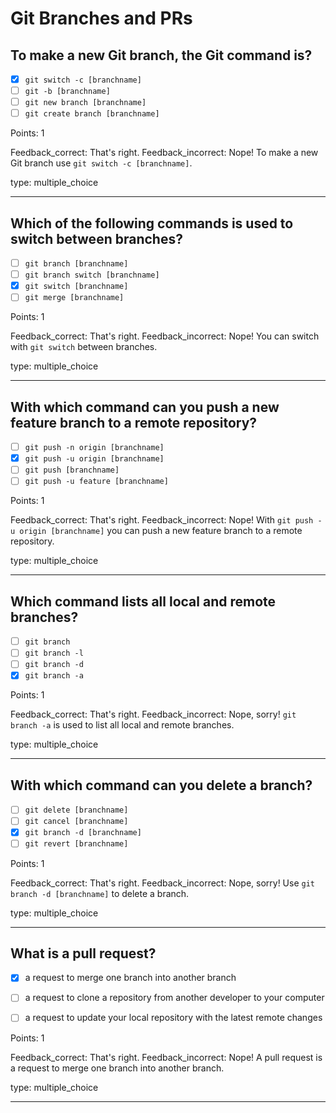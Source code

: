# Git Branches and PRs

## To make a new Git branch, the Git command is?

* [x] `git switch -c [branchname]`
* [ ] `git -b [branchname]`
* [ ] `git new branch [branchname]`
* [ ] `git create branch [branchname]`

Points: 1

Feedback_correct: That's right. 
Feedback_incorrect: Nope! To make a new Git branch use
`git switch -c [branchname]`.

type: multiple_choice

---

## Which of the following commands is used to switch between branches?

* [ ] `git branch [branchname]`
* [ ] `git branch switch [branchname]`
* [x] `git switch [branchname]`
* [ ] `git merge [branchname]`

Points: 1

Feedback_correct: That's right. 
Feedback_incorrect: Nope! You can switch with `git switch` between
branches.

type: multiple_choice

---

## With which command can you push a new feature branch to a remote repository?

* [ ] `git push -n origin [branchname]`
* [x] `git push -u origin [branchname]`
* [ ] `git push [branchname]`
* [ ] `git push -u feature [branchname]`

Points: 1

Feedback_correct: That's right. 
Feedback_incorrect: Nope! With `git push -u origin [branchname]` you can push a new feature branch to a remote repository.

type: multiple_choice

---

## Which command lists all local and remote branches?

* [ ] `git branch`
* [ ] `git branch -l`
* [ ] `git branch -d`
* [x] `git branch -a`

Points: 1

Feedback_correct: That's right. 
Feedback_incorrect: Nope, sorry! `git branch -a` is used to list all local and remote branches.

type: multiple_choice

---

## With which command can you delete a branch?

* [ ] `git delete [branchname]`
* [ ] `git cancel [branchname]`
* [x] `git branch -d [branchname]`
* [ ] `git revert [branchname]`

Points: 1

Feedback_correct: That's right. 
Feedback_incorrect: Nope, sorry! Use `git branch -d [branchname]` to
delete a branch.

type: multiple_choice

---

## What is a pull request?

* [x] a request to merge one branch into another branch
* [ ] a request to clone a repository from another developer to your computer
* [ ] a request to update your local repository with the latest remote changes


Points: 1

Feedback_correct: That's right. 
Feedback_incorrect: Nope! A pull request is a request to merge one branch into another branch.

type: multiple_choice

---
